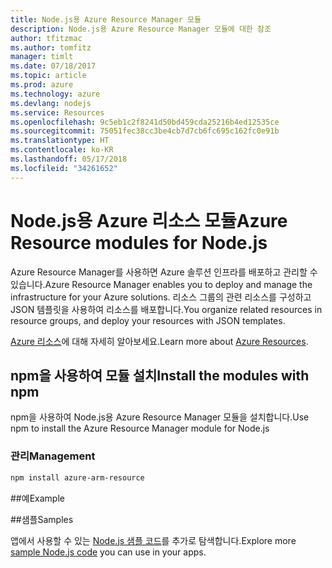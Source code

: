 ```yaml
---
title: Node.js용 Azure Resource Manager 모듈
description: Node.js용 Azure Resource Manager 모듈에 대한 참조
author: tfitzmac
ms.author: tomfitz
manager: timlt
ms.date: 07/18/2017
ms.topic: article
ms.prod: azure
ms.technology: azure
ms.devlang: nodejs
ms.service: Resources
ms.openlocfilehash: 9c5eb1c2f8241d50bd459cda25216b4ed12535ce
ms.sourcegitcommit: 75051fec38cc3be4cb7d7cb6fc695c162fc0e91b
ms.translationtype: HT
ms.contentlocale: ko-KR
ms.lasthandoff: 05/17/2018
ms.locfileid: "34261652"
---
```

# <a name="azure-resource-modules-for-nodejs"></a><span data-ttu-id="d2c2c-103">Node.js용 Azure 리소스 모듈</span><span class="sxs-lookup"><span data-stu-id="d2c2c-103">Azure Resource modules for Node.js</span></span>

<span data-ttu-id="d2c2c-104">Azure Resource Manager를 사용하면 Azure 솔루션 인프라를 배포하고 관리할 수 있습니다.</span><span class="sxs-lookup"><span data-stu-id="d2c2c-104">Azure Resource Manager enables you to deploy and manage the infrastructure for your Azure solutions.</span></span> <span data-ttu-id="d2c2c-105">리소스 그룹의 관련 리소스를 구성하고 JSON 템플릿을 사용하여 리소스를 배포합니다.</span><span class="sxs-lookup"><span data-stu-id="d2c2c-105">You organize related resources in resource groups, and deploy your resources with JSON templates.</span></span>

<span data-ttu-id="d2c2c-106">[Azure 리소스](https://docs.microsoft.com/azure/azure-resource-manager/)에 대해 자세히 알아보세요.</span><span class="sxs-lookup"><span data-stu-id="d2c2c-106">Learn more about [Azure Resources](https://docs.microsoft.com/azure/azure-resource-manager/).</span></span>

## <a name="install-the-modules-with-npm"></a><span data-ttu-id="d2c2c-107">npm을 사용하여 모듈 설치</span><span class="sxs-lookup"><span data-stu-id="d2c2c-107">Install the modules with npm</span></span>

<span data-ttu-id="d2c2c-108">npm을 사용하여 Node.js용 Azure Resource Manager 모듈을 설치합니다.</span><span class="sxs-lookup"><span data-stu-id="d2c2c-108">Use npm to install the Azure Resource Manager module for Node.js</span></span>

### <a name="management"></a><span data-ttu-id="d2c2c-109">관리</span><span class="sxs-lookup"><span data-stu-id="d2c2c-109">Management</span></span>

```bash
npm install azure-arm-resource
```

##<a name="example"></a><span data-ttu-id="d2c2c-110">예</span><span class="sxs-lookup"><span data-stu-id="d2c2c-110">Example</span></span>

##<a name="samples"></a><span data-ttu-id="d2c2c-111">샘플</span><span class="sxs-lookup"><span data-stu-id="d2c2c-111">Samples</span></span>

<span data-ttu-id="d2c2c-112">앱에서 사용할 수 있는 [Node.js 샘플 코드](https://azure.microsoft.com/resources/samples/?platform=nodejs)를 추가로 탐색합니다.</span><span class="sxs-lookup"><span data-stu-id="d2c2c-112">Explore more [sample Node.js code](https://azure.microsoft.com/resources/samples/?platform=nodejs) you can use in your apps.</span></span>